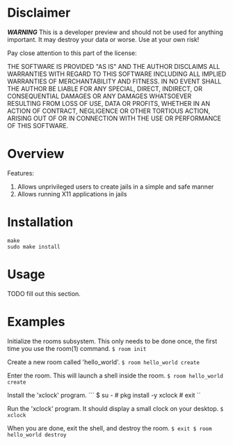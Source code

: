 # Disclaimer

**_WARNING_** This is a developer preview and should not be used for
anything important. It may destroy your data or worse. Use at your own risk!

Pay close attention to this part of the license:

  THE SOFTWARE IS PROVIDED "AS IS" AND THE AUTHOR DISCLAIMS ALL WARRANTIES
  WITH REGARD TO THIS SOFTWARE INCLUDING ALL IMPLIED WARRANTIES OF
  MERCHANTABILITY AND FITNESS. IN NO EVENT SHALL THE AUTHOR BE LIABLE FOR
  ANY SPECIAL, DIRECT, INDIRECT, OR CONSEQUENTIAL DAMAGES OR ANY DAMAGES
  WHATSOEVER RESULTING FROM LOSS OF USE, DATA OR PROFITS, WHETHER IN AN
  ACTION OF CONTRACT, NEGLIGENCE OR OTHER TORTIOUS ACTION, ARISING OUT OF
  OR IN CONNECTION WITH THE USE OR PERFORMANCE OF THIS SOFTWARE.


# Overview

Features:
1. Allows unprivileged users to create jails in a simple and safe manner
2. Allows running X11 applications in jails

# Installation

```
make
sudo make install
```

# Usage

TODO fill out this section.

# Examples

Initialize the rooms subsystem. This only needs to be done once, the first
time you use the room(1) command.
	```
	$ room init
	```

Create a new room called 'hello_world'.
	```
	$ room hello_world create
	```

Enter the room. This will launch a shell inside the room.
	```
	$ room hello_world create
	```

Install the 'xclock' program.
	```
	$ su -
	# pkg install -y xclock
	# exit
	``

Run the 'xclock' program. It should display a small clock on your desktop.
	```
	$ xclock
	```

When you are done, exit the shell, and destroy the room.
	```
	$ exit
	$ room hello_world destroy
	```
